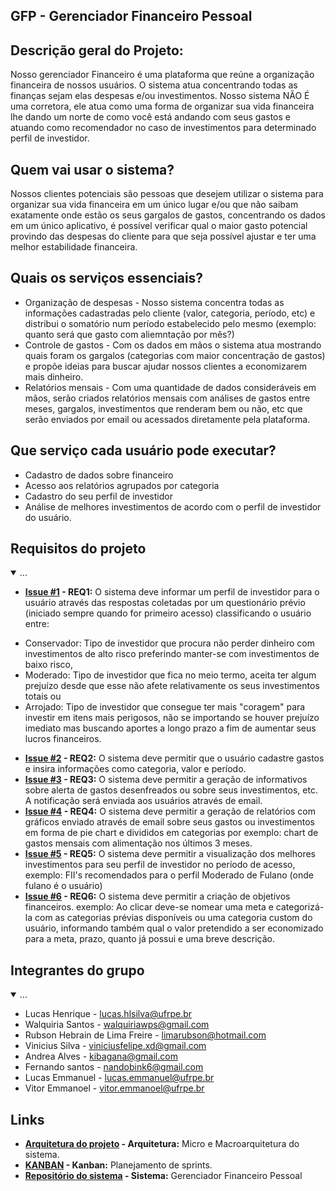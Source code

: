 ## GFP - Gerenciador Financeiro Pessoal

## Descrição geral do Projeto:
 Nosso gerenciador Financeiro é uma plataforma que reúne a organização financeira de nossos usuários. O sistema atua concentrando todas as finanças sejam elas despesas e/ou investimentos. Nosso sistema NÃO É uma corretora, ele atua como uma forma de organizar sua vida financeira lhe dando um norte de como você está andando com seus gastos e atuando como recomendador no caso de investimentos para determinado perfil de investidor. 
 
## Quem vai usar o sistema?
Nossos clientes potenciais são pessoas que desejem utilizar o sistema para organizar sua vida financeira em um único lugar e/ou que não saibam exatamente onde estão os seus gargalos de gastos, concentrando os dados em um único aplicativo, é possível verificar qual o maior gasto potencial provindo das despesas do cliente para que seja possível ajustar e ter uma melhor estabilidade financeira.

## Quais os serviços essenciais?
- Organização de despesas - Nosso sistema concentra todas as informações cadastradas pelo cliente (valor, categoria, período, etc) e distribui o somatório num período estabelecido pelo mesmo (exemplo: quanto será que gasto com aliemntação por mês?)
- Controle de gastos - Com os dados em mãos o sistema atua mostrando quais foram os gargalos (categorias com maior concentração de gastos) e propõe ideias para buscar ajudar nossos clientes a economizarem mais dinheiro.
- Relatórios mensais - Com uma quantidade de dados consideráveis em mãos, serão criados relatórios mensais com análises de gastos entre meses, gargalos, investimentos que renderam bem ou não, etc que serão enviados por email ou acessados diretamente pela plataforma.
  
## Que serviço cada usuário pode executar? 
- Cadastro de dados sobre financeiro
- Acesso aos relatórios agrupados por categoria
- Cadastro do seu perfil de investidor
- Análise de melhores investimentos de acordo com o perfil de investidor do usuário.
  
## Requisitos do projeto

<details open>
 <summary>...</summary>
 
 * **[Issue #1](https://github.com/Projeto-Engenharia-de-Software-LC/.github/issues/1) - REQ1:** O sistema deve informar um perfil de investidor para o usuário através das respostas coletadas por um questionário prévio (iniciado sempre quando for primeiro acesso) classificando o usuário entre:
  - Conservador: Tipo de investidor que procura não perder dinheiro com investimentos de alto risco preferindo manter-se com investimentos de baixo risco,
  - Moderado: Tipo de investidor que fica no meio termo, aceita ter algum prejuízo desde que esse não afete relativamente os seus investimentos totais ou
  - Arrojado: Tipo de investidor que consegue ter mais "coragem" para investir em itens mais perigosos, não se importando se houver prejuízo imediato mas buscando aportes a longo prazo a fim de aumentar seus lucros financeiros. 
 * **[Issue #2](https://github.com/Projeto-Engenharia-de-Software-LC/.github/issues/2) - REQ2:** O sistema deve permitir que o usuário cadastre gastos e insira informações como categoria, valor e período.
 * **[Issue #3](https://github.com/Projeto-Engenharia-de-Software-LC/.github/issues/3) - REQ3:** O sistema deve permitir a geração de informativos sobre alerta de gastos desenfreados ou sobre seus investimentos, etc. A notificação será enviada aos usuários através de email.
 * **[Issue #4](https://github.com/Projeto-Engenharia-de-Software-LC/.github/issues/4) - REQ4:** O sistema deve permitir a geração de relatórios com gráficos enviado através de email sobre seus gastos ou investimentos em forma de pie chart e divididos em categorias por exemplo: chart de gastos mensais com alimentação nos últimos 3 meses.
 * **[Issue #5](https://github.com/Projeto-Engenharia-de-Software-LC/.github/issues/5) - REQ5:** O sistema deve permitir a visualização dos melhores investimentos para seu perfil de investidor no período de acesso, exemplo: FII's recomendados para o perfil Moderado de Fulano (onde fulano é o usuário)
 * **[Issue #6](https://github.com/Projeto-Engenharia-de-Software-LC/.github/issues/6) - REQ6:** O sistema deve permitir a criação de objetivos financeiros. exemplo: Ao clicar deve-se nomear uma meta e categorizá-la com as categorias prévias disponíveis ou uma categoria custom do usuário, informando também qual o valor pretendido a ser economizado para a meta, prazo, quanto já possui e uma breve descrição.
 </details >

## Integrantes do grupo 
<details open>
 <summary>...</summary>

 * Lucas Henrique - lucas.hlsilva@ufrpe.br
 * Walquiria Santos - walquiriawps@gmail.com
 * Rubson Hebrain de Lima Freire - limarubson@hotmail.com
 * Vinicius Silva - viniciusfelipe.xd@gmail.com
 * Andrea Alves - kibagana@gmail.com
 * Fernando santos - nandobink6@gmail.com
 * Lucas Emmanuel - lucas.emmanuel@ufrpe.br
 * Vitor Emmanoel - vitor.emmanoel@ufrpe.br
</details>

## Links

* **[Arquitetura do projeto](https://github.com/Projeto-Engenharia-de-Software-LC/arquitetura-do-projeto/blob/main/Documentacao_Microarquitetura_e_Macroarquitetura.pdf) - Arquitetura:** Micro e Macroarquitetura do sistema.
* **[KANBAN](https://github.com/orgs/Projeto-Engenharia-de-Software-LC/projects/2) - Kanban:** Planejamento de sprints.
* **[Repositório do sistema](https://github.com/Projeto-Engenharia-de-Software-LC/gerenciador_financeiro_pessoal) - Sistema:** Gerenciador Financeiro Pessoal
